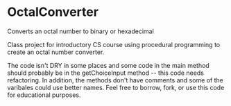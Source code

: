 # OctalConverter
Converts an octal number to binary or hexadecimal

Class project for introductory CS course using procedural programming to create an octal number converter.

The code isn't DRY in some places and some code in the main method should probably be in the getChoiceInput method -- this code needs refactoring.  In addition, the methods don't have comments and some of the varibales could use better names. Feel free to borrow, fork, or use this code for educational purposes.

